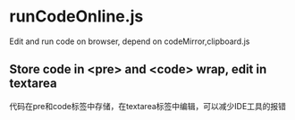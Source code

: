 # runCodeOnline.js
Edit and run code on browser, depend on codeMirror,clipboard.js

## Store code in \<pre\> and \<code\> wrap, edit in textarea
代码在pre和code标签中存储，在textarea标签中编辑，可以减少IDE工具的报错

